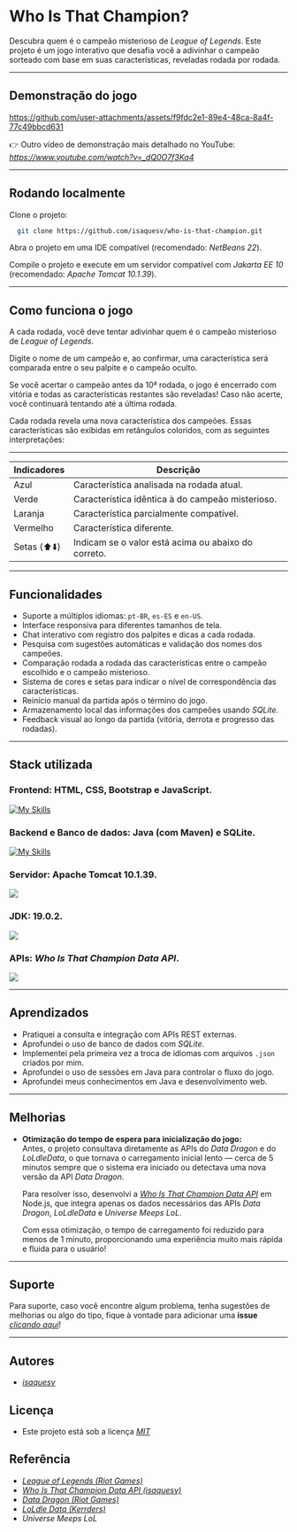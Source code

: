 
# Who Is That Champion?
Descubra quem é o campeão misterioso de *League of Legends*. Este projeto é um jogo interativo que desafia você a adivinhar o campeão sorteado com base em suas características, reveladas rodada por rodada.

---

## Demonstração do jogo

https://github.com/user-attachments/assets/f9fdc2e1-89e4-48ca-8a4f-77c49bbcd631

👉 Outro vídeo de demonstração mais detalhado no YouTube: *https://www.youtube.com/watch?v=_dQ0O7f3Ka4*

---

## Rodando localmente

Clone o projeto:

```bash
  git clone https://github.com/isaquesv/who-is-that-champion.git
```

Abra o projeto em uma IDE compatível (recomendado: *NetBeans 22*).

Compile o projeto e execute em um servidor compatível com *Jakarta EE 10* (recomendado: *Apache Tomcat 10.1.39*).

---

## Como funciona o jogo

A cada rodada, você deve tentar adivinhar quem é o campeão misterioso de *League of Legends*.

Digite o nome de um campeão e, ao confirmar, uma característica será comparada entre o seu palpite e o campeão oculto.

Se você acertar o campeão antes da 10ª rodada, o jogo é encerrado com vitória e todas as características restantes são reveladas!
Caso não acerte, você continuará tentando até a última rodada.

Cada rodada revela uma nova característica dos campeões. Essas características são exibidas em retângulos coloridos, com as seguintes interpretações:

---

| **Indicadores** | **Descrição**                                                |
| ----------------|--------------------------------------------------------------|
| Azul            | Característica analisada na rodada atual.                    |
| Verde           | Característica idêntica à do campeão misterioso.             |
| Laranja         | Característica parcialmente compatível.                      |
| Vermelho        | Característica diferente.                                    |
| Setas (⬆️⬇️)   | Indicam se o valor está acima ou abaixo do correto.           |

---

## Funcionalidades

- Suporte a múltiplos idiomas: `pt-BR`, `es-ES` e `en-US`.
- Interface responsiva para diferentes tamanhos de tela.
- Chat interativo com registro dos palpites e dicas a cada rodada.
- Pesquisa com sugestões automáticas e validação dos nomes dos campeões.
- Comparação rodada a rodada das características entre o campeão escolhido e o campeão misterioso.
- Sistema de cores e setas para indicar o nível de correspondência das características.
- Reinício manual da partida após o término do jogo.
- Armazenamento local das informações dos campeões usando *SQLite*.
- Feedback visual ao longo da partida (vitória, derrota e progresso das rodadas).

---

## Stack utilizada

### **Frontend:** HTML, CSS, Bootstrap e JavaScript.
[![My Skills](https://skillicons.dev/icons?i=html,css,bootstrap,js)](https://skillicons.dev)

### **Backend e Banco de dados:** Java (com Maven) e SQLite.  
[![My Skills](https://skillicons.dev/icons?i=java,maven,sqlite)](https://skillicons.dev)

### **Servidor:** Apache Tomcat 10.1.39.  
<img src="https://img.shields.io/badge/Apache%20Tomcat-F8DC75.svg?style=for-the-badge&logo=Apache-Tomcat&logoColor=black">

### **JDK:** 19.0.2.  
<img src="https://img.shields.io/badge/OpenJDK-000000.svg?style=for-the-badge&logo=OpenJDK&logoColor=white">

### **APIs:** *Who Is That Champion Data API*.  
<img src="https://img.shields.io/badge/League%20of%20Legends-C28F2C.svg?style=for-the-badge&logo=League-of-Legends&logoColor=white">

---

## Aprendizados

 - Pratiquei a consulta e integração com APIs REST externas.
 - Aprofundei o uso de banco de dados com *SQLite*.
 - Implementei pela primeira vez a troca de idiomas com arquivos `.json` criados por mim.
 - Aprofundei o uso de sessões em Java para controlar o fluxo do jogo.
 - Aprofundei meus conhecimentos em Java e desenvolvimento web.

---

## Melhorias

- **Otimização do tempo de espera para inicialização do jogo:**  
  Antes, o projeto consultava diretamente as APIs do *Data Dragon* e do *LoLdleData*, o que tornava o carregamento inicial lento — cerca de 5 minutos sempre que o sistema era iniciado ou detectava uma nova versão da API *Data Dragon*.

  Para resolver isso, desenvolvi a *[Who Is That Champion Data API](https://github.com/isaquesv/who-is-that-champion-data-api)* em Node.js, que integra apenas os dados necessários das APIs *Data Dragon*, *LoLdleData* e *Universe Meeps LoL*.

  Com essa otimização, o tempo de carregamento foi reduzido para menos de 1 minuto, proporcionando uma experiência muito mais rápida e fluida para o usuário!

---

## Suporte

Para suporte, caso você encontre algum problema, tenha sugestões de melhorias ou algo do tipo, fique à vontade para adicionar uma **issue** *[clicando aqui](https://github.com/isaquesv/who-is-that-champion/issues/new)*!

---

## Autores

- *[isaquesv](https://www.github.com/isaquesv)*

## Licença

- Este projeto está sob a licença *[MIT](https://choosealicense.com/licenses/mit/)*

## Referência

- *[League of Legends (Riot Games)](https://www.leagueoflegends.com/)*
- *[Who Is That Champion Data API (isaquesv)](https://github.com/isaquesv/who-is-that-champion)*
- *[Data Dragon (Riot Games)](https://developer.riotgames.com/docs/lol)*
- *[LoLdle Data (Kerrders)](https://github.com/Kerrders/LoLdleData)*
- *Universe Meeps LoL*
